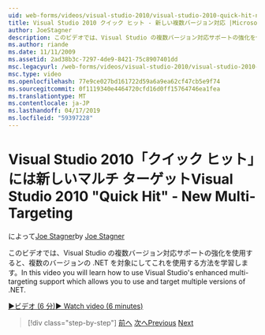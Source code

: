 ```yaml
---
uid: web-forms/videos/visual-studio-2010/visual-studio-2010-quick-hit-new-multi-targeting
title: Visual Studio 2010 クイック ヒット - 新しい複数バージョン対応 |Microsoft Docs
author: JoeStagner
description: このビデオでは、Visual Studio の複数バージョン対応サポートの強化を使用すると、複数のバージョンの .NET を対象にしてこれを使用する方法を学習します。
ms.author: riande
ms.date: 11/11/2009
ms.assetid: 2ad38b3c-7297-4de9-8421-75c8907401dd
msc.legacyurl: /web-forms/videos/visual-studio-2010/visual-studio-2010-quick-hit-new-multi-targeting
msc.type: video
ms.openlocfilehash: 77e9ce027bd161722d59a6a9ea62cf47cb5e9f74
ms.sourcegitcommit: 0f1119340e4464720cfd16d0ff15764746ea1fea
ms.translationtype: MT
ms.contentlocale: ja-JP
ms.lasthandoff: 04/17/2019
ms.locfileid: "59397228"
---
```

# <a name="visual-studio-2010-quick-hit---new-multi-targeting"></a><span data-ttu-id="39d63-103">Visual Studio 2010「クイック ヒット」には新しいマルチ ターゲット</span><span class="sxs-lookup"><span data-stu-id="39d63-103">Visual Studio 2010 "Quick Hit" - New Multi-Targeting</span></span>

<span data-ttu-id="39d63-104">によって[Joe Stagner](https://github.com/JoeStagner)</span><span class="sxs-lookup"><span data-stu-id="39d63-104">by [Joe Stagner](https://github.com/JoeStagner)</span></span>

<span data-ttu-id="39d63-105">このビデオでは、Visual Studio の複数バージョン対応サポートの強化を使用すると、複数のバージョンの .NET を対象にしてこれを使用する方法を学習します。</span><span class="sxs-lookup"><span data-stu-id="39d63-105">In this video you will learn how to use Visual Studio's enhanced multi-targeting support which allows you to use and target multiple versions of .NET.</span></span>

[<span data-ttu-id="39d63-106">&#9654;ビデオ (6 分)</span><span class="sxs-lookup"><span data-stu-id="39d63-106">&#9654; Watch video (6 minutes)</span></span>](https://channel9.msdn.com/Blogs/ASP-NET-Site-Videos/visual-studio-2010-quick-hit-new-multi-targeting)

> [!div class="step-by-step"]
> <span data-ttu-id="39d63-107">[前へ](visual-studio-2010-quick-hit-new-web-project-template.md)
> [次へ](visual-studio-2010-quick-hit-websites-instead-of-web-projects.md)</span><span class="sxs-lookup"><span data-stu-id="39d63-107">[Previous](visual-studio-2010-quick-hit-new-web-project-template.md)
[Next](visual-studio-2010-quick-hit-websites-instead-of-web-projects.md)</span></span>
